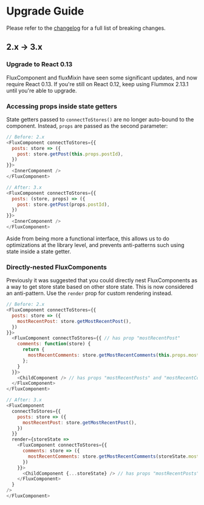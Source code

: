 Upgrade Guide
=============

Please refer to the [changelog](/CHANGELOG.md) for a full list of breaking changes.

2.x -> 3.x
----------

### Upgrade to React 0.13

FluxComponent and fluxMixin have seen some significant updates, and now require React 0.13. If you're still on React 0.12, keep using Flummox 2.13.1 until you're able to upgrade.

### Accessing props inside state getters

State getters passed to `connectToStores()` are no longer auto-bound to the component. Instead, `props` are passed as the second parameter:

```js
// Before: 2.x
<FluxComponent connectToStores={{
  posts: store => ({
    post: store.getPost(this.props.postId),
  })
}}>
  <InnerComponent />
</FluxComponent>

// After: 3.x
<FluxComponent connectToStores={{
  posts: (store, props) => ({
    post: store.getPost(props.postId),
  })
}}>
  <InnerComponent />
</FluxComponent>
```

Aside from being more a functional interface, this allows us to do optimizations at the library level, and prevents anti-patterns such using state inside a state getter.

### Directly-nested FluxComponents

Previously it was suggested that you could directly nest FluxComponents as a way to get store state based on other store state. This is now considered an anti-pattern. Use the `render` prop for custom rendering instead.

```js
// Before: 2.x
<FluxComponent connectToStores={{
  posts: store => ({
    mostRecentPost: store.getMostRecentPost(),
  })
}}>
  <FluxComponent connectToStores={{ // has prop "mostRecentPost"
    comments: function(store) {
      return {
        mostRecentComments: store.getMostRecentComments(this.props.mostRecentPost.id)
      };
    }
  }}>
    <ChildComponent /> // has props "mostRecentPosts" and "mostRecentComments"
  </FluxComponent>
</FluxComponent>

// After: 3.x
<FluxComponent
  connectToStores={{
    posts: store => ({
      mostRecentPost: store.getMostRecentPost(),
    })
  }}
  render={storeState =>
    <FluxComponent connectToStores={{
      comments: store => ({
        mostRecentComments: store.getMostRecentComments(storeState.mostRecentPost.id)
      })
    }}>
      <ChildComponent {...storeState} /> // has props "mostRecentPosts" and "mostRecentComments"
    </FluxComponent>
  }
/>
</FluxComponent>
```
